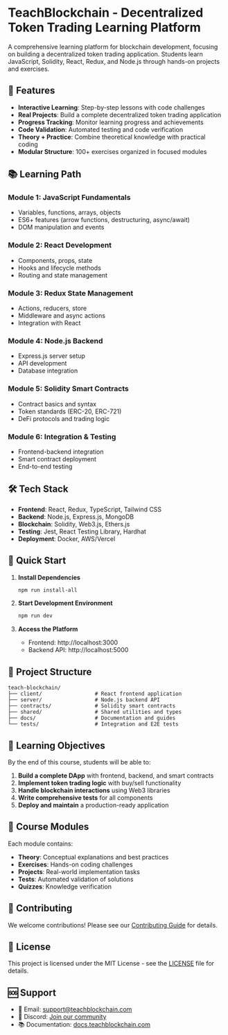 # TeachBlockchain - Decentralized Token Trading Learning Platform

A comprehensive learning platform for blockchain development, focusing on building a decentralized token trading application. Students learn JavaScript, Solidity, React, Redux, and Node.js through hands-on projects and exercises.

## 🚀 Features

- **Interactive Learning**: Step-by-step lessons with code challenges
- **Real Projects**: Build a complete decentralized token trading application
- **Progress Tracking**: Monitor learning progress and achievements
- **Code Validation**: Automated testing and code verification
- **Theory + Practice**: Combine theoretical knowledge with practical coding
- **Modular Structure**: 100+ exercises organized in focused modules

## 📚 Learning Path

### Module 1: JavaScript Fundamentals
- Variables, functions, arrays, objects
- ES6+ features (arrow functions, destructuring, async/await)
- DOM manipulation and events

### Module 2: React Development
- Components, props, state
- Hooks and lifecycle methods
- Routing and state management

### Module 3: Redux State Management
- Actions, reducers, store
- Middleware and async actions
- Integration with React

### Module 4: Node.js Backend
- Express.js server setup
- API development
- Database integration

### Module 5: Solidity Smart Contracts
- Contract basics and syntax
- Token standards (ERC-20, ERC-721)
- DeFi protocols and trading logic

### Module 6: Integration & Testing
- Frontend-backend integration
- Smart contract deployment
- End-to-end testing

## 🛠️ Tech Stack

- **Frontend**: React, Redux, TypeScript, Tailwind CSS
- **Backend**: Node.js, Express.js, MongoDB
- **Blockchain**: Solidity, Web3.js, Ethers.js
- **Testing**: Jest, React Testing Library, Hardhat
- **Deployment**: Docker, AWS/Vercel

## 🚀 Quick Start

1. **Install Dependencies**
   ```bash
   npm run install-all
   ```

2. **Start Development Environment**
   ```bash
   npm run dev
   ```

3. **Access the Platform**
   - Frontend: http://localhost:3000
   - Backend API: http://localhost:5000

## 📁 Project Structure

```
teach-blockchain/
├── client/                 # React frontend application
├── server/                 # Node.js backend API
├── contracts/              # Solidity smart contracts
├── shared/                 # Shared utilities and types
├── docs/                   # Documentation and guides
└── tests/                  # Integration and E2E tests
```

## 🎯 Learning Objectives

By the end of this course, students will be able to:

1. **Build a complete DApp** with frontend, backend, and smart contracts
2. **Implement token trading logic** with buy/sell functionality
3. **Handle blockchain interactions** using Web3 libraries
4. **Write comprehensive tests** for all components
5. **Deploy and maintain** a production-ready application

## 📖 Course Modules

Each module contains:
- **Theory**: Conceptual explanations and best practices
- **Exercises**: Hands-on coding challenges
- **Projects**: Real-world implementation tasks
- **Tests**: Automated validation of solutions
- **Quizzes**: Knowledge verification

## 🤝 Contributing

We welcome contributions! Please see our [Contributing Guide](docs/CONTRIBUTING.md) for details.

## 📄 License

This project is licensed under the MIT License - see the [LICENSE](LICENSE) file for details.

## 🆘 Support

- 📧 Email: support@teachblockchain.com
- 💬 Discord: [Join our community](https://discord.gg/teachblockchain)
- 📚 Documentation: [docs.teachblockchain.com](https://docs.teachblockchain.com)
